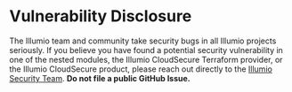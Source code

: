 # Vulnerability Disclosure

The Illumio team and community take security bugs in all Illumio projects seriously. If you believe you have found a potential security vulnerability in one of the nested modules, the Illumio CloudSecure Terraform provider, or the Illumio CloudSecure product, please reach out directly to the [Illumio Security Team](mailto:security@illumio.com). **Do not file a public GitHub Issue.**
